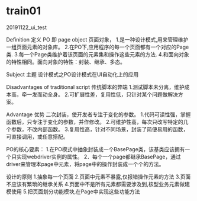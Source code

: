 # train01
20191122_ui_test

Definition	定义
PO 即 page object 页面对象，
1.是一种设计模式,用来管理维护一组页面元素的对象库。
2.在PO下,应用程序的每一个页面都有一个对应的Page类.
3.每一个Page类维护着该页面的元素集和操作这些元素的方法.
4.和面向对象的特性相同。面向对象的特性：封装、继承、多态。


Subject		主题
设计模式之PO设计模式在UI自动化上的应用

 

Disadvantages of traditional script	传统脚本的弊端
1.测试脚本未分离，维护成本高，牵一发而动全身。
2.可扩展性差，复用性低，只针对某个问题做解决方案。

Advantage	优势
二次封装，使开发者专注于变化的参数。
1.代码可读性强，掌握函数后，只专注于变化的参数，并作修改。
2.可维护性高，每次只改写特定的几个参数，不改内部函数。
3.复用性高，针对不同场景，封装了简便易用的函数，可直接调用，或任意搭配。

PO的核心要素：
1.在PO模式中抽象封装成一个BasePage类，该基类应该拥有一个只实现webdriver实例的属性。
2．每个一个page都继承BasePage，通过driver来管理本page中元素，将page中的操作封装成一个个的方法。

设计的原则
1.抽象每一个页面
2.页面中元素不暴露,仅报错操作元素的方法
3.页面不应该有繁琐的继承关系
4.页面中不是所有元素都需要涉及到,核型业务元素做建模使用
5.把页面划分功能模块,在Page中实现这些功能方法
